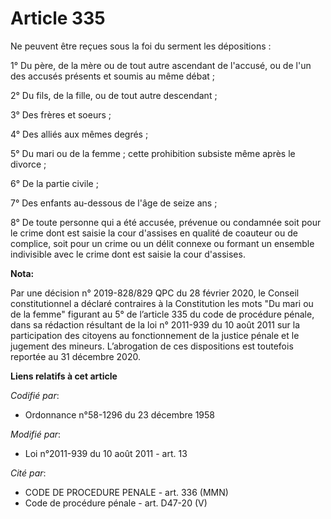 # Article 335

Ne peuvent être reçues sous la foi du serment les dépositions :

1° Du père, de la mère ou de tout autre ascendant de l'accusé, ou de l'un des accusés présents et soumis au même débat ;

2° Du fils, de la fille, ou de tout autre descendant ;

3° Des frères et soeurs ;

4° Des alliés aux mêmes degrés ;

5° Du mari ou de la femme ; cette prohibition subsiste même après le divorce ;

6° De la partie civile ;

7° Des enfants au-dessous de l'âge de seize ans ;

8° De toute personne qui a été accusée, prévenue ou condamnée soit pour le crime dont est saisie la cour d'assises en qualité
de coauteur ou de complice, soit pour un crime ou un délit connexe ou formant un ensemble indivisible avec le crime dont est
saisie la cour d'assises.

**Nota:**

Par une décision n° 2019-828/829 QPC du 28 février 2020, le Conseil constitutionnel a déclaré contraires à la Constitution
les mots "Du mari ou de la femme" figurant au 5° de l’article 335 du code de procédure pénale, dans sa rédaction résultant de
la loi n° 2011-939 du 10 août 2011 sur la participation des citoyens au fonctionnement de la justice pénale et le jugement
des mineurs. L’abrogation de ces dispositions est toutefois reportée au 31 décembre 2020.

**Liens relatifs à cet article**

_Codifié par_:

  - Ordonnance n°58-1296 du 23 décembre 1958

_Modifié par_:

  - Loi n°2011-939 du 10 août 2011 - art. 13

_Cité par_:

  - CODE DE PROCEDURE PENALE - art. 336 (MMN)
  - Code de procédure pénale - art. D47-20 (V)

